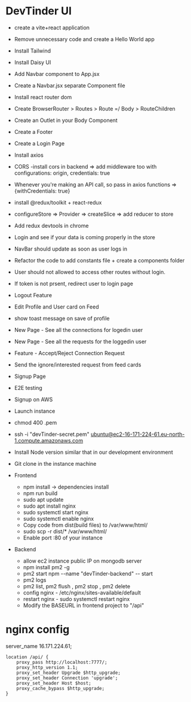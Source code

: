 # DevTinder UI

- create a vite+react application
- Remove unnecessary code and create a Hello World app
- Install Tailwind
- Install Daisy UI
- Add Navbar component to App.jsx
- Create a Navbar.jsx separate Component file
- Install react router dom
- Create BrowserRouter > Routes > Route =/ Body > RouteChildren
- Create an Outlet in your Body Component
- Create a Footer

- Create a Login Page
- Install axios
- CORS -install cors in backend => add middleware too with configurations: origin, credentials: true
- Whenever you're making an API call, so pass in axios functions => {withCredentials: true}
- install @redux/toolkit + react-redux
- configureStore => Provider => createSlice => add reducer to store
- Add redux devtools in chrome
- Login and see if your data is coming properly in the store
- NavBar should update as soon as user logs in
- Refactor the code to add constants file + create a components folder

- User should not allowed to access other routes without login.
- If token is not prsent, redirect user to login page
- Logout Feature
- Edit Profile and User card on Feed
- show toast message on save of profile

- New Page - See all the connections for logedin user
- New Page - See all the requests for the loggedin user
- Feature - Accept/Reject Connection Request
- Send the ignore/interested request from feed cards
- Signup Page
- E2E testing

- Signup on AWS
- Launch instance
- chmod 400 <secret>.pem
- ssh -i "devTinder-secret.pem" ubuntu@ec2-16-171-224-61.eu-north-1.compute.amazonaws.com
- Install Node version similar that in our development environment
- Git clone in the instance machine
- Frontend
   - npm install -> dependencies install
   - npm run build
   - sudo apt update
   - sudo apt install nginx
   - sudo systemctl start nginx
   - sudo systemctl enable nginx
   - Copy code from dist(build files) to /var/www/html/
   - sudo scp -r dist/* /var/www/html/
   - Enable port :80 of your instance
- Backend
   - allow ec2 instance public IP on mongodb server
   - npm install pm2 -g
   - pm2 start npm --name "devTinder-backend" -- start
   - pm2 logs
   - pm2 list, pm2 flush <name>, pm2 stop <name>, pm2 delete <name>
   - config nginx - /etc/nginx/sites-available/default
   - restart nginx - sudo systemctl restart nginx
   - Modify the BASEURL in frontend project to "/api"


# nginx config

server_name 16.171.224.61;

    location /api/ {
        proxy_pass http://localhost:7777/;
        proxy_http_version 1.1;
        proxy_set_header Upgrade $http_upgrade;
        proxy_set_header Connection 'upgrade';
        proxy_set_header Host $host;
        proxy_cache_bypass $http_upgrade;
    }

